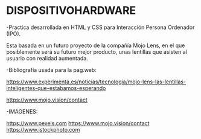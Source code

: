 # DISPOSITIVOHARDWARE

-Practica desarrollada en HTML y CSS para Interacción Persona Ordenador (IPO).

Esta basada en un futuro proyecto de la compañía Mojo Lens, en el que posiblemente será su futuro mejor producto, unas lentillas que asisten al usuario con realidad aumentada.


-Bibliografía usada para la pag.web:

https://www.experimenta.es/noticias/tecnologia/mojo-lens-las-lentillas-inteligentes-que-estabamos-esperando

https://www.mojo.vision/contact


-IMAGENES:

https://www.pexels.com
https://www.mojo.vision/contact
https://www.istockphoto.com